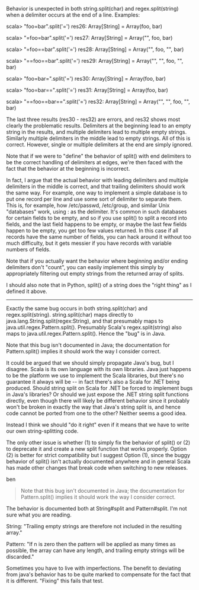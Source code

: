 Behavior is unexpected in both string.split(char) and regex.split(string) when a delimiter occurs at the end of a line.  Examples:

scala> "foo=bar".split('=')
res26: Array[String] = Array(foo, bar)

scala> "=foo=bar".split('=')
res27: Array[String] = Array("", foo, bar)

scala> "=foo==bar".split('=')
res28: Array[String] = Array("", foo, "", bar)

scala> "==foo==bar".split('=')
res29: Array[String] = Array("", "", foo, "", bar)

scala> "foo=bar=".split('=')
res30: Array[String] = Array(foo, bar)

scala> "foo=bar==".split('=')
res31: Array[String] = Array(foo, bar)

scala> "==foo==bar==".split('=')
res32: Array[String] = Array("", "", foo, "", bar)


The last three results (res30 - res32) are errors, and res32 shows most clearly the problematic results.  Delimiters at the beginning lead to an empty string in the results, and multiple delimiters lead to multiple empty strings.  Similarly multiple delimiters in the middle lead to empty strings.  All of this is correct.  However, single or multiple delimiters at the end are simply ignored.

Note that if we were to "define" the behavior of split() with end delimiters to be the correct handling of delimiters at edges, we're then faced with the fact that the behavior at the beginning is incorrect.

In fact, I argue that the actual behavior with leading delimiters and multiple delimiters in the middle is correct, and that trailing delimiters should work the same way.  For example, one way to implement a simple database is to put one record per line and use some sort of delimiter to separate them.  This is, for example, how /etc/passwd, /etc/group, and similar Unix "databases" work, using : as the delimiter.  It's common in such databases for certain fields to be empty, and so if you use split() to split a record into fields, and the last field happens to be empty, or maybe the last few fields happen to be empty, you get too few values returned.  In this case if all records have the same number of fields, you can hack around it without too much difficulty, but it gets messier if you have records with variable numbers of fields.

Note that if you actually want the behavior where beginning and/or ending delimiters don't "count", you can easily implement this simply by appropriately filtering out empty strings from the returned array of splits.

I should also note that in Python, split() of a string does the "right thing" as I defined it above.

---------------------------------

Exactly the same bug occurs in both string.split(char) and regex.split(string).  string.split(char) maps directly to java.lang.String.split(regex:String), and that presumably maps to java.util.regex.Pattern.split().  Presumably Scala's regex.split(string) also maps to java.util.regex.Pattern.split().  Hence the "bug" is in Java.

Note that this bug isn't documented in Java; the documentation for Pattern.split() implies it should work the way I consider correct.

It could be argued that we should simply propagate Java's bug, but I disagree.  Scala is its own language with its own libraries.  Java just happens to be the platform we use to implement the Scala libraries, but there's no guarantee it always will be -- in fact there's also a Scala for .NET being produced.  Should string split on Scala for .NET be forced to implement bugs in Java's libraries?  Or should we just expose the .NET string split functions directly, even though there will likely be different behavior since it probably won't be broken in exactly the way that Java's string split is, and hence code cannot be ported from one to the other?  Neither seems a good idea.

Instead I think we should "do it right" even if it means that we have to write our own string-splitting code.

The only other issue is whether (1) to simply fix the behavior of split() or (2) to deprecate it and create a new split function that works properly.  Option (2) is better for strict compatibility but I suggest Option (1), since the buggy behavior of split() isn't actually documented anywhere and in general Scala has made other changes that break code when switching to new releases.

ben


> Note that this bug isn't documented in Java; the documentation for Pattern.split() implies it should work the way I consider correct.

The behavior is documented both at String#split and Pattern#split.  I'm not sure what you are reading.

String: "Trailing empty strings are therefore not included in the resulting array."

Pattern: "If n is zero then the pattern will be applied as many times as possible, the array can have any length, and trailing empty strings will be discarded."

Sometimes you have to live with imperfections.  The benefit to deviating from java's behavior has to be quite marked to compensate for the fact that it is different.  "Fixing" this fails that test.
